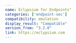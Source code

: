 ```yaml
---
name: Eclypsium for Endpoints"
categories: ['endpoint-sec']
compatibility: emulation
display_result: "Compatible"
version_from: "3.2.0"
link: https://eclypsium.com
---
```


